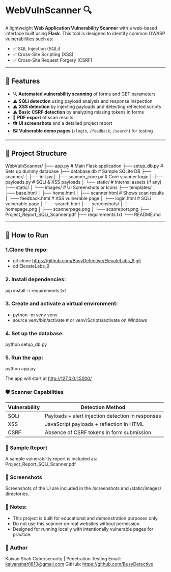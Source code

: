 # WebVulnScanner 🔍

A lightweight **Web Application Vulnerability Scanner** with a web-based interface built using **Flask**. This tool is designed to identify common OWASP vulnerabilities such as:

- ✅ SQL Injection (SQLi)
- ✅ Cross-Site Scripting (XSS)
- ✅ Cross-Site Request Forgery (CSRF)

---

## 🧩 Features

- 🔍 **Automated vulnerability scanning** of forms and GET parameters
- ⚠️ **SQLi detection** using payload analysis and response inspection
- ⚠️ **XSS detection** by injecting payloads and detecting reflected scripts
- ⚠️ **Basic CSRF detection** by analyzing missing tokens in forms
- 📄 **PDF export** of scan results
- 📷 **UI screenshots** and a detailed project report
- 🖼️ **Vulnerable demo pages** (`/login`, `/feedback`, `/search`) for testing

---

## 📁 Project Structure

WebVulnScanner/
├── app.py # Main Flask application
├── setup_db.py # Sets up dummy database
├── database.db # Sample SQLite DB
├── scanner/
│ ├── init.py
│ ├── scanner_core.py # Core scanner logic
│ ├── payloads.py # SQLi & XSS payloads
│ └── static/ # Internal assets (if any)
├── static/
│ └── images/ # UI Screenshots or Icons
├── templates/
│ ├── base.html
│ ├── home.html
│ ├── scanner.html # Shows scan results
│ ├── feedback.html # XSS vulnerable page
│ ├── login.html # SQLi vulnerable page
│ └── search.html
├── screenshots/
│ ├── homepage.png
│ ├── scannerpage.png
│ └── scanreport.png
├── Project_Report_SQLi_Scanner.pdf
├── requirements.txt
└── README.md


---

## 🚀 How to Run

### 1.Clone the repo:
- git clone https://github.com/BusyDetective/ElevateLabs_9.git
- cd ElevateLabs_9

### 2. Install dependencies:
pip install -r requirements.txt

### 3. Create and activate a virtual environment:
- python -m venv venv
- source venv/bin/activate      # or venv\Scripts\activate on Windows 

### 4. Set up the database:
python setup_db.py

### 5. Run the app:
python app.py

The app will start at http://127.0.0.1:5000/

### 🛡️ Scanner Capabilities
| Vulnerability | Detection Method                                  |
| ------------- | ------------------------------------------------- |
| SQLi          | Payloads + alert injection detection in responses |
| XSS           | JavaScript payloads + reflection in HTML          |
| CSRF          | Absence of CSRF tokens in form submission         |

### 📄 Sample Report
A sample vulnerability report is included as:
Project_Report_SQLi_Scanner.pdf

### 📸 Screenshots
Screenshots of the UI are included in the /screenshots and /static/images/ directories.

### 📌 Notes:
- This project is built for educational and demonstration purposes only.
- Do not use this scanner on real websites without permission.
- Designed for running locally with intentionally vulnerable pages for practice.

### 👤 Author
Kaivan Shah
Cybersecurity | Penetration Testing
Email: kaivanshah1810@gmail.com 
GitHub: https://github.com/BusyDetective
